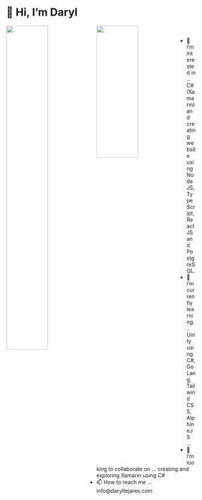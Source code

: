 # 👋 Hi, I’m Daryl

<img align="left" width="47%" src="https://github-readme-stats.vercel.app/api?username=dtejares23&show_icons=true&count_private=true&theme=gruvbox" />
<img align="left" width="47%" height="30%" src="https://github-readme-stats.vercel.app/api/top-langs/?username=dtejares23&layout=compact&count_private=true&theme=tokyonight" />

<br>

<ul>
  <li>👀 I’m interested in ... C# (Xamarin) and creating website using NodeJS, TypeScript, ReactJS and PostgreSQL.</li>
  <li>🌱 I’m currently learning... Unity using C#, GoLang, Tailwind CSS, AlphineJS ...</li>
  <li>💞️ I’m looking to collaborate on ... creating and exploring Xamarin using C#</li>
  <li>📫 How to reach me ... info@daryltejares.com</li>
</ul>



<!---
dtejares23/dtejares23 is a ✨ special ✨ repository because its `README.md` (this file) appears on your GitHub profile.
You can click the Preview link to take a look at your changes.
--->
